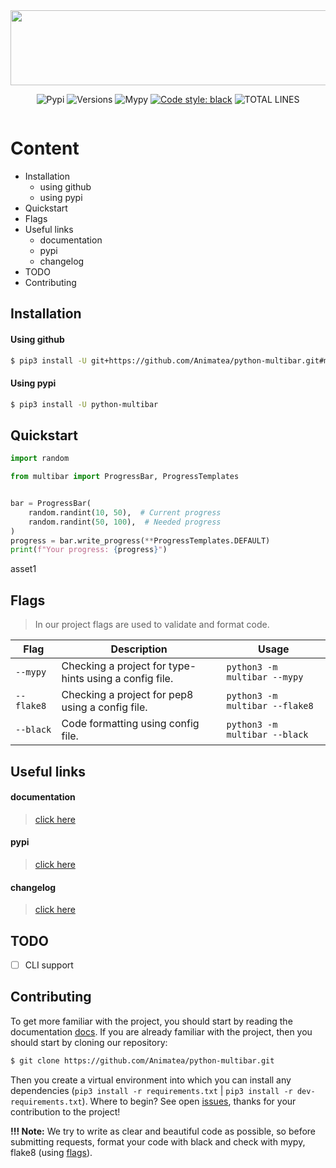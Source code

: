 <div align="center">
    <a href="https://media.giphy.com/media/Inc6xnOHET6BNOeCfk/giphy.gif?cid=790b761165e4f51105f552cf120a6046e5a4037f28a994ef&rid=giphy.gif&ct=g"><img height="120" width="1920" alt="" src="https://media.giphy.com/media/Inc6xnOHET6BNOeCfk/giphy.gif?cid=790b761165e4f51105f552cf120a6046e5a4037f28a994ef&rid=giphy.gif&ct=g"></a>

![Pypi](https://img.shields.io/pypi/v/python-multibar)
![Versions](https://img.shields.io/pypi/pyversions/python-multibar)
![Mypy](http://www.mypy-lang.org/static/mypy_badge.svg)
[![Code style: black](https://img.shields.io/badge/code%20style-black-000000.svg)](https://github.com/psf/black)
![TOTAL LINES](https://img.shields.io/tokei/lines/github/Animatea/python-multibar)
</div>
<div align="center">
    <a href="https://discord.com/invite/KKUFRZCt4f"><img src="https://discordapp.com/api/guilds/744099317836677161/widget.png?style=banner2" alt="" /></a>
</div>

# Content
* Installation
    * using github
    * using pypi
* Quickstart
* Flags
* Useful links
  * documentation
  * pypi
  * changelog
* TODO
* Contributing

## Installation
#### Using github
```bash
$ pip3 install -U git+https://github.com/Animatea/python-multibar.git#master
```
#### Using pypi
```bash
$ pip3 install -U python-multibar
```

## Quickstart
```py
import random

from multibar import ProgressBar, ProgressTemplates


bar = ProgressBar(
    random.randint(10, 50),  # Current progress
    random.randint(50, 100),  # Needed progress
)
progress = bar.write_progress(**ProgressTemplates.DEFAULT)
print(f"Your progress: {progress}")
```
asset1

## Flags
> In our project flags are used to validate and format code.

Flag   | Description  | Usage  |
------ | ------------ | ------ |
`--mypy` | Checking a project for type-hints using a config file. | `python3 -m multibar --mypy` |
`--flake8` | Checking a project for pep8 using a config file. | `python3 -m multibar --flake8` |
`--black` | Code formatting using config file. | `python3 -m multibar --black`

## Useful links
#### documentation
> [click here](https://app.gitbook.com/@denys111/s/python-multibar/)
#### pypi
> [click here](https://pypi.org/project/python-multibar/)
#### changelog
> [click here](https://github.com/Animatea/python-multibar/blob/master/CHANGELOG.md)

## TODO
- [ ] CLI support

## Contributing
To get more familiar with the project, you should start by reading the documentation [docs](https://app.gitbook.com/@denys111/s/python-multibar/). If you are already familiar with the project, then you should start by cloning our repository:
```bash
$ git clone https://github.com/Animatea/python-multibar.git
```
Then you create a virtual environment into which you can install any dependencies (`pip3 install -r requirements.txt` | `pip3 install -r dev-requirements.txt`).
Where to begin? See open [issues](https://github.com/Animatea/python-multibar/issues), thanks for your contribution to the project!

**!!! Note:**
We try to write as clear and beautiful code as possible, so before submitting requests, format your code with black and check with mypy, flake8 (using [flags](link_to_flags)).
